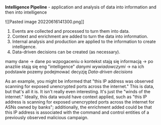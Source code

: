 **Intelligence Pipeline** - application and analysis of data into information and then into intelligence

![[Pasted image 20220616141300.png]]

1. Events are collected and processed to turn them into data.
2. Context and enrichment are added to turn the data into information. 
3. Internal analysis and production are applied to the information to create intelligence. 
4.  Data-driven decisions can be created (as necessary).

mamy dane -> dane po wzpogaceniu o kontekst stają się informacją -> po anazliie stają się eng "intelligence" *danymi wywiadowczymi* -> na ich podstawie pozemy podejmować decyzję *Data-driven decisions*

As an example, you might be informed that "this IP address was observed scanning for exposed unencrypted ports across the internet." This is data, but that's all it is. It isn't really even interesting. It's just the "winds of the internet." Ideally, this data would have context applied, such as "this IP address is scanning for exposed unencrypted ports across the internet for ASNs owned by banks"; additionally, the enrichment added could be that this IP address is associated with the command and control entities of a previously observed malicious campaign.